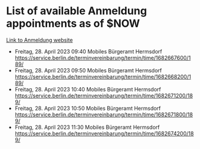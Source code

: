 # List of available Anmeldung appointments as of $NOW
[Link to Anmeldung website](https://service.berlin.de/terminvereinbarung/termin/tag.php?termin=1&anliegen[]=120686&dienstleisterlist=122210,122217,327316,122219,327312,122227,327314,122231,327346,122243,327348,122254,122252,329742,122260,329745,122262,329748,122271,327278,122273,327274,122277,327276,330436,122280,327294,122282,327290,122284,327292,122291,327270,122285,327266,122286,327264,122296,327268,150230,329760,122297,327286,122294,327284,122312,329763,122314,329775,122304,327330,122311,327334,122309,327332,317869,122281,327352,122279,329772,122283,122276,327324,122274,327326,122267,329766,122246,327318,122251,327320,122257,327322,122208,327298,122226,327300&herkunft=http%3A%2F%2Fservice.berlin.de%2Fdienstleistung%2F120686%2F)
- Freitag, 28. April 2023 09:40 Mobiles Bürgeramt Hermsdorf https://service.berlin.de/terminvereinbarung/termin/time/1682667600/189/
- Freitag, 28. April 2023 09:50 Mobiles Bürgeramt Hermsdorf https://service.berlin.de/terminvereinbarung/termin/time/1682668200/189/
- Freitag, 28. April 2023 10:40 Mobiles Bürgeramt Hermsdorf https://service.berlin.de/terminvereinbarung/termin/time/1682671200/189/
- Freitag, 28. April 2023 10:50 Mobiles Bürgeramt Hermsdorf https://service.berlin.de/terminvereinbarung/termin/time/1682671800/189/
- Freitag, 28. April 2023 11:30 Mobiles Bürgeramt Hermsdorf https://service.berlin.de/terminvereinbarung/termin/time/1682674200/189/
